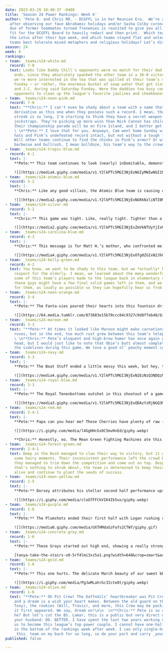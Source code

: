 ```yaml
---
date: 2023-03-29 10:40:37 -0400
title: 'Season 24 Power Rankings: Week 6'
author: 'Pete D. and Chris RR. - DCGFFL is in her Reunion Era.  We’re all back together
  after observing our fave Abrahamic holidays and/or Sasha Colby coronation, and this
  duo of former teammates turned frenemies is reunited to give you all the news that’s
  fit for the DCGFFL Board to heavily redact and then print.  Which teams rose like
  the Lotus after their bye week, and which teams stayed flat and unleavened? Which
  teams best tolerate mixed metaphors and religious holidays? Let’s dive right in. '
season: 24
week: 6
rankings:
- team: _teams/s24-white.md
  record: 7-0
  text: Looks like Daddy Chill's opponents were no match for their dad bods and tight
    ends, since they absolutely spanked the other team in a 36-0 victory. Personally,
    we're more interested in the tea that was spilled at their team’s messy Saturday
    Funday – or rather, the enormous bucket of soap water that got sloshed at Noah
    and J.C. during said Saturday Funday. Were the daddies too busy consoling their
    opponents to clean up the league's favorite jawlines and cheekbones?
- team: _teams/s24-neon-pink.md
  record: 7-0
  text: "**Chris:** I can't even be shady about a team with a name that is so poorly
    derivative as this one when they possess such a record. I mean, their winning
    streak is so long, I'm starting to think they have a secret weapon hidden in their
    jockstraps. They're picking up more wins than Nick Cannon has children. I heard
    their championship parade will be on Fire Island, and I better get the invite.\n\n
    \ \n**Pete:** I love that for you. Anyways, Cam went home Sunday with his bucket
    hats and Pink’s undefeated record intact, but not without a tough fight from Maroon.
    Will other teams continue to find the chinks in Pink’s armor? Or will their captain
    barbecue and bullrush, I mean bulldoze, his team’s way to the crown?\n\n![](https://media4.giphy.com/media/v1.Y2lkPTc5MGI3NjExY2Q4ZGZiYzdjZmIxZTFkZmRlYWExN2NkMzg3YTNkNTdmNjI4OTYzOSZlcD12MV9pbnRlcm5hbF9naWZzX2dpZklkJmN0PWc/ThdpnaS4jUW3ZlYSJ1/giphy.gif)"
- team: _teams/s24-tropic-blue.md
  record: 6-1
  text: |-
    **Pete:** This team continues to look (nearly) inDomitable, demonstrating total versatility in Ben H spreading the ball around on O (we see you Megan!), and on the flip side, its D forcefully blockading Navy in the first half. Is there anything they can’t do?

    ![](https://media4.giphy.com/media/v1.Y2lkPTc5MGI3NjExNGIyMWIwNGI1NDlhYmY2NjkwYzRkZDU4N2E3ZDNjODZhNWEwY2JjYiZlcD12MV9pbnRlcm5hbF9naWZzX2dpZklkJmN0PWc/darj2i0ydEarFSl8Nc/giphy.gif)
- team: _teams/s24-atomic-blue.md
  record: 5-2
  text: |-
    **Chris:** Like any good villain, the Atomic Blue team is causing chaos and leaving their opponents in ruins. While they may have won by a narrow margin, Andrew, Andy and Jeff managed to lead their team to an explosive victory that left their opponents feeling positively radioactive. Oh BTW, Lady Gaga called me in full method-acting mode for her upcoming role as Harley Quinn, and she wants to be your sideline cheerleader.

    ![](https://media2.giphy.com/media/v1.Y2lkPTc5MGI3NjExNGRkNzliNTI0MmVhNzdlZThlY2Y2MmY5YTdkMzEyNmUyNjYzODY4OSZlcD12MV9pbnRlcm5hbF9naWZzX2dpZklkJmN0PWc/12momKbBQqDS24/giphy.gif)
- team: _teams/s24-silver.md
  record: 5-2
  text: |-
    **Chris:** This game was tight. Like, really tight. Tighter than a pair of youth-sized cleats on a grown man. Tighter than a chastity lock at Folsom Street Fair, a latex bodysuit on RuPaul's Drag Race, a...well, you get the point. Tight-anium kept their cool and scored when it counted. The offense was compressed, but not defeated. Can I do one more 'tight' pun? Tighter than a corset on Dita Von Teese. There. Thank you for supporting my disgusting addiction.

    ![](https://media2.giphy.com/media/v1.Y2lkPTc5MGI3NjExZmVkNTUyYjIxMWI1MTY1MTg5YzZkZTc5YWFkMmIzZmI2Mjc2NjQwNCZlcD12MV9pbnRlcm5hbF9naWZzX2dpZklkJmN0PWc/l4FGwHLRGelCMfz5S/giphy.gif)
- team: _teams/s24-carolina-blue.md
  record: 4-3
  text: |-
    **Chris:** This message is for Matt H.’s mother, who confronted me on the sidelines over my previous power rankings and said she was disappointed that I called her son’s team overrated. If you are not Matt H.’s mother, keep scrolling. Look, Shari, you and I would clearly make great friends, why does Matt’s extremely mid team have to get in the way of that? I can be the son you always wanted. Sure, Matt got the MVP title, and that will literally never happen for me, but I can offer you bottomless sideline mimosas, fun chants and shameless twerking lessons!

    ![](https://media4.giphy.com/media/v1.Y2lkPTc5MGI3NjExOTg0ZGIxN2JhOTAwZmU1MDNhZWY0NjM5NzI0YWEzYWU0OGU5NGZiYyZlcD12MV9pbnRlcm5hbF9naWZzX2dpZklkJmN0PWc/8BkMgHay3rTAWaq5ms/giphy.gif)
- team: _teams/s24-kelly-green.md
  record: 4-2
  text: You know, we want to be shady to this team, but we *actually* have a lot of
    respect for the elderly. I mean, we learned about the many wonderful contributions
    some of this team’s players made to the league back in elementary school! We think
    these guys might have a few final solid games left in them, and we’ll be rooting
    for them, as loudly as possible so they can hopefully hear us from the sidelines.
- team: _teams/s24-neon-orange.md
  record: 3-4
  text: |-
    **Pete:** The Fanta-sies poured their hearts into this fountain drink internecine war, but some late great plays by Mellow Yellow proved too potent, and Ben’s last Hail Mary passes just couldn’t connect. On the brighter side, their QB’s shirtless displays during stretching, warmups, and postgame kept all our daddy fanta-sies alive.

    ![](https://64.media.tumblr.com/873683e15b70ccc84c9327c9d8ffeb48/b34783df01105e53-39/s540x810/82dd6c42a7edc42fa2003826c4ad245d96ea1722.gif)
- team: _teams/s24-maroon.md
  record: 3-3
  text: "**Pete:** At times it looked like Maroon might make carnations out of Pink’s
    roses, but in the end, too much rust grew between this team’s telephones.\n\n
    \ \n**Chris:** Pete’s eloquent and high-brow humor has once again gone above my
    head, but I would just like to note that Obie’s butt almost completely flashed
    the sidelines during this game. We love a good ol’ peachy moment.\n\n![](https://media4.giphy.com/media/v1.Y2lkPTc5MGI3NjExOTM0MDZhYjg0ZDQzY2ViN2IyYTUyZjgzNzY1YTYxZTVjOGUwZjBiZCZlcD12MV9pbnRlcm5hbF9naWZzX2dpZklkJmN0PWc/l41lJ8slYpThW8y40/giphy.gif)"
- team: _teams/s24-navy.md
  record: 3-3
  text: |-
    **Pete:** The Boat Stuff ended a little messy this week, but hey, that’s to be expected after a tussle with the relentless and punishing Dom Trops. Still, it warmed our icy hearts to see husband-wife duo Matt and Sam connecting on passes – true love and Traditional Marriage™ are alive and well, kids!

    ![](https://media4.giphy.com/media/v1.Y2lkPTc5MGI3NjExN2EzNzQ3NDQzNzBlZTEwNzUwYmZhZjkwYjc4MGYzODhiMTJkY2EyZSZlcD12MV9pbnRlcm5hbF9naWZzX2dpZklkJmN0PWc/fCUCbWXe9JONVsJSUd/giphy.gif)
- team: _teams/s24-royal-blue.md
  record: 3-3
  text: |-
    **Pete:** The Royal Tenenbottoms outshot in this shootout of a game, with Papa Wagner finding targets in his Tenenbottoms Michael, Smiffy, and Evan. Teaching Logan Roy and us all that you can, in fact, win just by saying the highest number.

    ![](https://media3.giphy.com/media/v1.Y2lkPTc5MGI3NjExODAzYzRjNGQ3MDE4NDY0YzYwYTA1NmMxNTEyNjk3ZjQ3YmJlZDlhMSZjdD1n/KHpGXUSTzlUCDXWmFL/giphy.gif)
- team: _teams/s24-red.md
  record: 2-4-1
  text: |-
    **Pete:** Papa can you hear me? These Cherries have plenty of raw (sorry) talent, but it just isn’t bursting through (oops) into W’s.

    ![](https://i.giphy.com/media/l4GgHHcGs0C5mvHnEd/giphy.webp)

    **Chris:** Honestly, no. The Mean Green Fighting Machines ate this team up in a less-than epic showdown, and it happened to be the same moment when my iced coffee ran out. Y’all know I don’t like that, and y’all it’s your fault. Next time, bring Dunkin’ and I’ll lift you up two spots in the rankings. We love a rig!
- team: _teams/s24-forest-green.md
  record: 2-4-1
  text: Deep in the Bush managed to claw their way to victory, but it wasn't without
    some hairy moments. Their inconsistent performance left the crowd bushed, but
    they managed to trim down the competition and come out on top. Despite a record
    that's nothing to shrub about, the team is determined to keep their playoff hopes
    alive and continue to plant the seeds of success.
- team: _teams/s24-neon-yellow.md
  record: 2-5
  text: |-
    **Pete:** Dorsey attributes his stellar second half performance upsetting the Fanta-sies to “blacking out” and finding the zone. According to sage elder Vincent’s sideline musings, it’s that “more men need to be built on Waffle House.” Well whatever’s in your Mellow Yellow, keep drinking it, because with the talent spread around this team’s receivers and rush, a rise in the rankings could be nigh.

    ![](https://i.giphy.com/media/cloGTFFCkVIK4Ik5ux/giphy.webp)
- team: _teams/s24-purple.md
  record: 1-6
  text: |-
    **Pete:** The Plumshots ended their first half with Logan rushing right into Harry’s plum rather than the opposing team. Perhaps emblematic of a game where defense seemed to still be in its bye week.

    ![](https://media0.giphy.com/media/UXTHMdaSzFafs2CTWf/giphy.gif)
- team: _teams/s24-concrete-grey.md
  record: 1-6
  text: |-
    **Pete:** These Grays started out high end, showing a really strong D, with a try INT by Linda and a relentless rush by Tom + Bradley. But while their O came out guns blazing in the first half, in Act 2 they slipped, hit their head unceremoniously on the rail, and sank to the depths of a Royal Blue sea.

    [tanya-take-the-stairs-v0-5rf4lmi3xz5a1.png?width=640&crop=smart&auto=webp&s=990901afc1a40bca52a7bab8e938278f6dcd06bc](https://preview.redd.it/tanya-take-the-stairs-v0-5rf4lmi3xz5a1.png?width=640&crop=smart&auto=webp&s=990901afc1a40bca52a7bab8e938278f6dcd06bc "tanya-take-the-stairs-v0-5rf4lmi3xz5a1.png?width=640&crop=smart&auto=webp&s=990901afc1a40bca52a7bab8e938278f6dcd06bc")
- team: _teams/s24-gold.md
  record: 1-6
  text: |-
    **Pete:** This one hurts. The delicate March beauty of our sweet bb Daffodils seemed to wither in the hot April sun, going 0-2 for the day. But they bore it all with characteristic grace and sportsmanship, and for that, they are and will always be All Stars.

    ![](https://i.giphy.com/media/PgJwMLahrGc3IcteOt/giphy.webp)
- team: _teams/s24-olive.md
  record: 1-6
  text: "**Pete:** Oh Pit Crew! The Daffodils’ heartbreaker was Pit Crew’s dream maker,
    and a dream is a wish your heart makes. Between the old guard on this team (Joe,
    Tony), the rookies (Will, Travis), and more, this Crew may be packing more than
    it first appeared. We say, dream on!\n\n  \n**Chris:** Pete is so cute, isn’t
    he? But let’s cut the BS. Lamar, this is a public but very direct message from
    your husband: DO. BETTER. I have spent the last two years working non-stop for
    us to become this league’s top power couple. I cannot have one-half of this relationship
    in the bottom of the rankings week after week. I can only single-handedly carry
    _this_ team on my back for so long, so do your part and carry _your_ team on yours.\n\n![](https://media1.giphy.com/media/v1.Y2lkPTc5MGI3NjExZWFmZGI5ZjAzMzdhMzRiMGUwMmM2YjlkNmYxYjI1MGJiNmRmZTA0ZSZlcD12MV9pbnRlcm5hbF9naWZzX2dpZklkJmN0PWc/QajnsRHmCKqjWjr37z/giphy.gif)"
published: false

---
```

